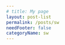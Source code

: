 ```yaml
---
# title: My page
layout: post-list
permalink: /posts/sw
needFooter: false
categoryName: sw
---
```


<!-- TODO: pagination -->
